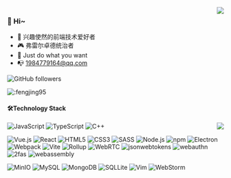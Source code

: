 <img align="right" src="https://bad-apple-github-readme.vercel.app/api?show_bg=1&username=fengjing95&theme=vue" />

### 🤗 Hi~

- 🎈 兴趣使然的前端技术爱好者
- 🎮 弗雷尔卓德统治者
- 🤔 Just do what you want
- 📭 1984779164@qq.com


<img alt="GitHub followers" src ="https://img.shields.io/github/followers/fengjing95?style=social" />

![:fengjing95](https://api.moedog.org/count/@fengjing95?theme=galbooru)


#### 🛠️Technology Stack

<img align="right" src="https://github-profile-trophy.vercel.app/?username=fengjing95&theme=flat&title=Stars,Followers,Commit,MultiLanguage&margin-w=5&row=2&column=2">

![JavaScript](https://img.shields.io/badge/JavaScript-%23323330.svg?logo=javascript&logoColor=%23F7DF1E&style=flat-square)
![TypeScript](https://img.shields.io/badge/TypeScript-%23007acc.svg?logo=typescript&logoColor=white&style=flat-square)
![C++](https://img.shields.io/badge/C++-%2300599C.svg?logo=cplusplus&logoColor=white&style=flat-square)

![Vue.js](https://img.shields.io/badge/Vue.js-%2335495e.svg?logo=Vue.js&logoColor=%234fc08d&style=flat-square)
![React](https://img.shields.io/badge/React-%2320232a.svg?logo=React&logoColor=%2361dafb&style=flat-square)
![HTML5](https://img.shields.io/badge/Html5-%23e34f26.svg?logo=html5&logoColor=white&style=flat-square)
![CSS3](https://img.shields.io/badge/CSS3-%231572b6.svg?logo=css3&logoColor=white&style=flat-square)
![SASS](https://img.shields.io/badge/Sass-%23CC6699.svg?logo=sass&logoColor=white&style=flat-square)
![Node.js](https://img.shields.io/badge/Node.js-%2343853d.svg?logo=node.js&logoColor=white&style=flat-square)
![npm](https://img.shields.io/badge/NPM-%23cb0000.svg?logo=npm&logoColor=white&style=flat-square)
![Electron](https://img.shields.io/badge/Electron-%231572b6.svg?logo=Electron&logoColor=white&style=flat-square)
![Webpack](https://img.shields.io/badge/Webpack-%231e72b3.svg?logo=Webpack&logoColor=white&style=flat-square)
![Vite](https://img.shields.io/badge/-Vite-%23646CFF?style=flat-square&logo=vite&logoColor=ffffff)
![Rollup](https://img.shields.io/badge/Rollup-%23EC4A3F.svg?logo=rollup.js&logoColor=white&style=flat-square)
![WebRTC](https://img.shields.io/badge/WebRTC-%23333333.svg?logo=WebRTC&logoColor=white&style=flat-square)
![jsonwebtokens](https://img.shields.io/badge/JWT-%23000000.svg?logo=jsonwebtokens&logoColor=white&style=flat-square)
![webauthn](https://img.shields.io/badge/WebAuthn-%233423A6.svg?logo=webauthn&logoColor=white&style=flat-square)
![2fas](https://img.shields.io/badge/2FAS-%23EC1C24.svg?logo=2fas&logoColor=white&style=flat-square)
![webassembly](https://img.shields.io/badge/WASM-%23654FF0.svg?logo=webassembly&logoColor=white&style=flat-square)

![MinIO](https://img.shields.io/badge/MinIO-%23C72E49.svg?logo=silverairways&logoColor=white&style=flat-square)
![MySQL](https://img.shields.io/badge/MySQL-%234479a1.svg?logo=MySQL&logoColor=white&style=flat-square)
![MongoDB](https://img.shields.io/badge/Mongodb-%234ea94b.svg?logo=Mongodb&logoColor=white&style=flat-square)
![SQLLite](https://img.shields.io/badge/SQLite-%23003B57.svg?logo=SQLite&logoColor=white&style=flat-square)
![Vim](https://img.shields.io/badge/Vim-%23019733.svg?logo=Vim&logoColor=white&style=flat-square)
![WebStorm](https://img.shields.io/badge/WebStorm-%23000000.svg?logo=WebStorm&logoColor=white&style=flat-square)



